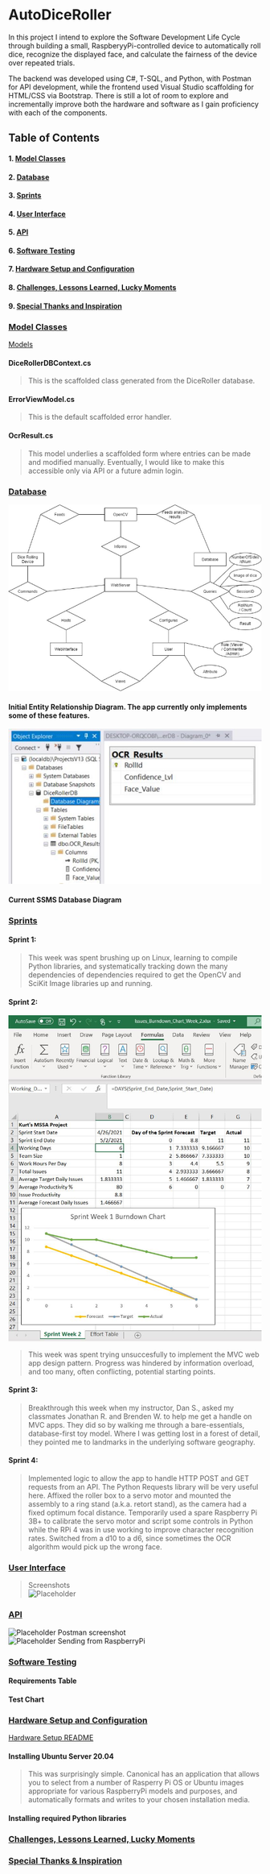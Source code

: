 # AutoDiceRoller
In this project I intend to explore the Software Development Life Cycle through building a small, RaspberyyPi-controlled device to automatically roll dice, recognize the displayed face, and calculate the fairness of the device over repeated trials.  
  
The backend was developed using C#, T-SQL, and Python, with Postman for API development, while the frontend used Visual Studio scaffolding for HTML/CSS via Bootstrap. There is still a lot of room to explore and incrementally improve both the hardware and software as I gain proficiency with each of the components.  

## Table of Contents  
#### 1. [Model Classes](#model-classes)  
#### 2. [Database](#database)  
#### 3. [Sprints](#sprints)  
#### 4. [User Interface](#user-interface)  
#### 5. [API](#api)  
#### 6. [Software Testing](#software-testing)  
#### 7. [Hardware Setup and Configuration](#hardware-setup-and-configuration)  
#### 8. [Challenges, Lessons Learned, Lucky Moments](#challenges-lessons-learned-lucky-moments)  
#### 9. [Special Thanks and Inspiration](#special-thanks-and-inspiration)  

### [Model Classes](#1-model-classes)  
[Models](https://github.com/kurt-woodward/AutoDiceRoller/tree/main/AutoDiceRoller/Models)  
####  DiceRollerDBContext.cs
> This is the scaffolded class generated from the DiceRoller database.
####  ErrorViewModel.cs  
> This is the default scaffolded error handler.
####  OcrResult.cs  
> This model underlies a scaffolded form where entries can be made and modified manually. Eventually, I would like to make this accessible only via API or a future admin login. 
### [Database](#2-database)  
![Initial Entity Relationship Diagram](https://raw.githubusercontent.com/kurt-woodward/AutoDiceRoller/main/Diagrams/AutoDiceRoller_ERD.jpg)
#### Initial Entity Relationship Diagram. The app currently only implements some of these features.
![Current SSMS Database Diagram](https://raw.githubusercontent.com/kurt-woodward/AutoDiceRoller/main/Diagrams/Database_Diagram.JPG)
#### Current SSMS Database Diagram
### [Sprints](#3-sprints)  
#### Sprint 1:  
> This week was spent brushing up on Linux, learning to compile Python libraries, and systematically tracking down the many dependencies of dependencies required to get the OpenCV and SciKit Image libraries up and running.  
#### Sprint 2:  
![Sprint 2](https://raw.githubusercontent.com/kurt-woodward/AutoDiceRoller/main/Sprints/Week%202/Sprint_Week_2_Burndown_Chart.JPG)  
> This week was spent trying unsuccesfully to implement the MVC web app design pattern. Progress was hindered by information overload, and too many, often conflicting, potential starting points.  
#### Sprint 3:  
> Breakthrough this week when my instructor, Dan S., asked my classmates Jonathan R. and Brenden W. to help me get a handle on MVC apps. They did so by walking me through a bare-essentials, database-first toy model. Where I was getting lost in a forest of detail, they pointed me to landmarks in the underlying software geography.  
#### Sprint 4:  
> Implemented logic to allow the app to handle HTTP POST and GET requests from an API. The Python Requests library will be very useful here. Affixed the roller box to a servo motor and mounted the assembly to a ring stand (a.k.a. retort stand), as the camera had a fixed optimum focal distance. Temporarily used a spare Raspberry Pi 3B+ to calibrate the servo motor and script some controls in Python while the RPi 4 was in use working to improve character recognition rates. Switched from a d10 to a d6, since sometimes the OCR algorithm would pick up the wrong face. 
### [User Interface](#4-user-interface)  
> Screenshots  
![Placeholder](https://placeholder)  
### [API](#5-api)  
![Placeholder](https://placeholder) Postman screenshot  
![Placeholder](https://placeholder) Sending from RaspberryPi  
### [Software Testing](#6-software-testing)  

#### Requirements Table  

#### Test Chart  

### [Hardware Setup and Configuration](#7-hardware-setup-and-configuration)  
[Hardware Setup README](https://github.com/kurt-woodward/AutoDiceRoller/blob/main/Device%20Build/README.md)  
#### Installing Ubuntu Server 20.04
> This was surprisingly simple. Canonical has an application that allows you to select from a number of Rasperry Pi OS or Ubuntu images appropriate for various RaspberryPi models and purposes, and automatically formats and writes to your chosen installation media. 
#### Installing required Python libraries
### [Challenges, Lessons Learned, Lucky Moments](#8-challenges-lessons-learned-lucky-moments)
### [Special Thanks & Inspiration](#9-special-thanks-and-inspiration)

